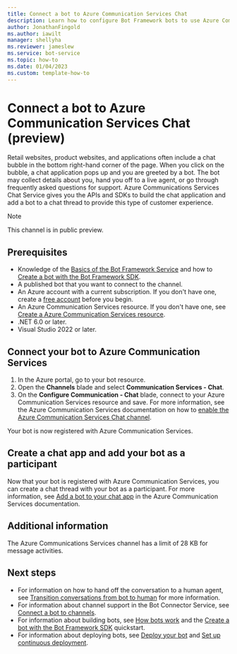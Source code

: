 ```yaml
---
title: Connect a bot to Azure Communication Services Chat
description: Learn how to configure Bot Framework bots to use Azure Communication Services Chat to communicate with users.
author: JonathanFingold
ms.author: iawilt
manager: shellyha
ms.reviewer: jameslew
ms.service: bot-service
ms.topic: how-to
ms.date: 01/04/2023
ms.custom: template-how-to
---
```


# Connect a bot to Azure Communication Services Chat (preview)

Retail websites, product websites, and applications often include a chat bubble in the bottom right-hand corner of the page. When you click on the bubble, a chat application pops up and you are greeted by a bot. The bot may collect details about you, hand you off to a live agent, or go through frequently asked questions for support. Azure Communications Services Chat Service gives you the APIs and SDKs to build the chat application and add a bot to a chat thread to provide this type of customer experience.

> [!NOTE]
> This channel is in public preview.

## Prerequisites

- Knowledge of the [Basics of the Bot Framework Service](v4sdk/bot-builder-basics.md) and how to [Create a bot with the Bot Framework SDK](bot-service-quickstart-create-bot.md).
- A published bot that you want to connect to the channel.
- An Azure account with a current subscription. If you don't have one, create a [free account](https://azure.microsoft.com/free/?WT.mc_id=A261C142F) before you begin.
- An Azure Communication Services resource. If you don't have one, see [Create a Azure Communication Services resource](/azure/communication-services/quickstarts/create-communication-resource).
- .NET 6.0 or later.
- Visual Studio 2022 or later.

## Connect your bot to Azure Communication Services

1. In the Azure portal, go to your bot resource.
1. Open the **Channels** blade and select **Communication Services - Chat**.
1. On the **Configure Communication - Chat** blade, connect to your Azure Communication Services resource and save. For more information, see the Azure Communication Services documentation on how to [enable the Azure Communication Services Chat channel](/azure/communication-services/quickstarts/chat/quickstart-botframework-integration#step-3---enable-azure-communication-services-chat-channel).

Your bot is now registered with Azure Communication Services.

## Create a chat app and add your bot as a participant

Now that your bot is registered with Azure Communication Services, you can create a chat thread with your bot as a participant.
For more information, see [Add a bot to your chat app](/azure/communication-services/quickstarts/chat/quickstart-botframework-integration) in the Azure Communication Services documentation.

## Additional information

The Azure Communications Services channel has a limit of 28 KB for message activities.

## Next steps

- For information on how to hand off the conversation to a human agent, see [Transition conversations from bot to human](bot-service-design-pattern-handoff-human.md) for more information.
- For information about channel support in the Bot Connector Service, see [Connect a bot to channels](bot-service-manage-channels.md).
- For information about building bots, see [How bots work](v4sdk/bot-builder-basics.md) and the [Create a bot with the Bot Framework SDK](bot-service-quickstart-create-bot.md) quickstart.
- For information about deploying bots, see [Deploy your bot](bot-builder-deploy-az-cli.md) and [Set up continuous deployment](bot-service-build-continuous-deployment.md).
